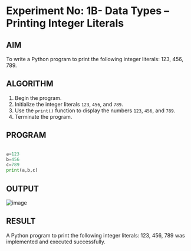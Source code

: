 # Experiment No: 1B- Data Types – Printing Integer Literals

## AIM  
To write a Python program to print the following integer literals: 123, 456, 789.

## ALGORITHM  
1. Begin the program.  
2. Initialize the integer literals `123`, `456`, and `789`.  
3. Use the `print()` function to display the numbers `123`, `456`, and `789`.  
4. Terminate the program.

## PROGRAM
```python

a=123
b=456
c=789
print(a,b,c)

```
## OUTPUT
![image](https://github.com/user-attachments/assets/7a0ae3d5-2095-4001-9733-a284188e341f)

## RESULT
A Python program to print the following integer literals: 123, 456, 789 was implemented and executed successfully.
